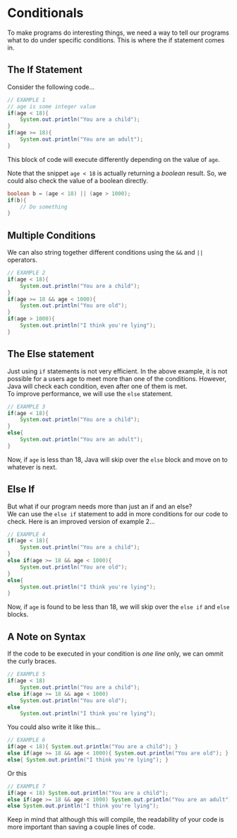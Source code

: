 # Conditionals

To make programs do interesting things, we need a way to tell our programs what
to do under specific conditions. This is where the if statement comes in.

## The If Statement

Consider the following code...

```java
// EXAMPLE 1
// age is some integer value
if(age < 18){
    System.out.println("You are a child");
}
if(age >= 18){
    System.out.println("You are an adult");
}
```

This block of code will execute differently depending on the value of `age`.

Note that the snippet `age < 18` is actually returning a *boolean* result.
So, we could also check the value of a boolean directly.

```java
boolean b = (age < 18) || (age > 1000);
if(b){
    // Do something
}
```

## Multiple Conditions

We can also string together different conditions using the `&&` and `||` operators.

```java
// EXAMPLE 2
if(age < 18){
    System.out.println("You are a child");
}
if(age >= 18 && age < 1000){
    System.out.println("You are old");
}
if(age > 1000){
    System.out.println("I think you're lying");
}
```

## The Else statement

Just using `if` statements is not very efficient. In the above example, it is not
possible for a users age to meet more than one of the conditions. However, Java
will check each condition, even after one of them is met.\
To improve performance, we will use the `else` statement.

```java
// EXAMPLE 3
if(age < 18){
    System.out.println("You are a child");
}
else{
    System.out.println("You are an adult");
}
```

Now, if `age` is less than 18, Java will skip over the `else` block and move on
to whatever is next.

## Else If

But what if our program needs more than just an if and an else? \
We can use the `else if` statement to add in more conditions for our code to check.
Here is an improved version of example 2...

```java
// EXAMPLE 4
if(age < 18){
    System.out.println("You are a child");
}
else if(age >= 18 && age < 1000){
    System.out.println("You are old");
}
else{
    System.out.println("I think you're lying");
}
```

Now, if `age` is found to be less than 18, we will skip over the `else if` and `else`
blocks.

## A Note on Syntax

If the code to be executed in your condition is *one line* only, we can ommit
the curly braces.

```java
// EXAMPLE 5
if(age < 18)
    System.out.println("You are a child");
else if(age >= 18 && age < 1000)
    System.out.println("You are old");
else
    System.out.println("I think you're lying");
```

You could also write it like this...

```java
// EXAMPLE 6
if(age < 18){ System.out.println("You are a child"); }
else if(age >= 18 && age < 1000){ System.out.println("You are old"); }
else{ System.out.println("I think you're lying"); }
```

Or this

```java
// EXAMPLE 7
if(age < 18) System.out.println("You are a child");
else if(age >= 18 && age < 1000) System.out.println("You are an adult");
else System.out.println("I think you're lying");
```

Keep in mind that although this will compile, the readability of your code
is more important than saving a couple lines of code.
